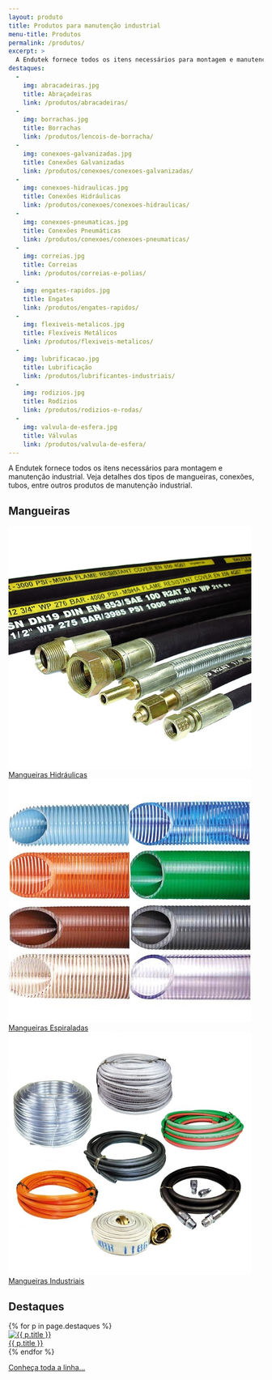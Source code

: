 ```yaml
---
layout: produto
title: Produtos para manutenção industrial
menu-title: Produtos
permalink: /produtos/
excerpt: >
  A Endutek fornece todos os itens necessários para montagem e manutenção industrial. Veja detalhes dos tipos de mangueiras, conexões, tubos, entre outros produtos de manutenção industrial.
destaques:
  - 
    img: abracadeiras.jpg
    title: Abraçadeiras
    link: /produtos/abracadeiras/
  - 
    img: borrachas.jpg
    title: Borrachas
    link: /produtos/lencois-de-borracha/
  -
    img: conexoes-galvanizadas.jpg
    title: Conexões Galvanizadas
    link: /produtos/conexoes/conexoes-galvanizadas/
  -
    img: conexoes-hidraulicas.jpg
    title: Conexões Hidráulicas
    link: /produtos/conexoes/conexoes-hidraulicas/
  -
    img: conexoes-pneumaticas.jpg
    title: Conexões Pneumáticas
    link: /produtos/conexoes/conexoes-pneumaticas/
  -
    img: correias.jpg
    title: Correias
    link: /produtos/correias-e-polias/
  -
    img: engates-rapidos.jpg
    title: Engates
    link: /produtos/engates-rapidos/
  -
    img: flexiveis-metalicos.jpg
    title: Flexíveis Metálicos
    link: /produtos/flexiveis-metalicos/
  -
    img: lubrificacao.jpg
    title: Lubrificação
    link: /produtos/lubrificantes-industriais/
  -
    img: rodizios.jpg
    title: Rodízios
    link: /produtos/rodizios-e-rodas/
  -
    img: valvula-de-esfera.jpg
    title: Válvulas
    link: /produtos/valvula-de-esfera/
---
```


A Endutek fornece todos os itens necessários para montagem e manutenção industrial. Veja detalhes dos tipos de mangueiras, conexões, tubos, entre outros produtos de manutenção industrial.

<div class="destaque-mangueiras">
  <h2>Mangueiras</h2>
  <div data-grid>
    <div class="produto-relacionado">
      <a href="/produtos/mangueiras-hidraulicas/">
        <img src="/img/destaques/mangueiras-hidraulicas.jpg" alt="Mangueiras Hidráulicas">
        <div>Mangueiras Hidráulicas</div>
      </a>
    </div>
    <div class="produto-relacionado">
      <a href="/produtos/mangueiras-espiraladas/">
        <img src="/img/destaques/mangueiras-espiraladas.jpg" alt="Mangueiras Espiraladas">
        <div>Mangueiras Espiraladas</div>
      </a>
    </div>
    <div class="produto-relacionado">
      <a href="/produtos/mangueiras-industriais/">
        <img src="/img/destaques/mangueiras-industriais.jpg" alt="Mangueiras Industriais">
        <div>Mangueiras Industriais</div>
      </a>
    </div>
  </div>
</div>

## Destaques

<div data-grid="wrap">
  {% for p in page.destaques %}
    <div class="produto-relacionado" data-grid="center">
      <a href="{{ site.baseurl }}{{ p.link }}" class="produto-thumb">
        <img src="{{ img_src = site.baseurl | append: '/img/destaques/' | append: p.img }}" alt="{{ p.title }}">
        <div>{{ p.title }}</div>
      </a>
    </div>
  {% endfor %}
</div>

<p class="only-mobile" data-grid="end"><a href="#lista-produtos" data-btn="round brand" onclick="scrollToTarget('.lista-produtos');">Conheça toda a linha...</a></p>


